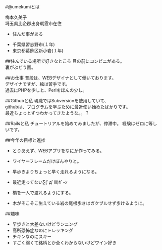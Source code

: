#@umekumiとは

梅本久美子  
埼玉県比企郡出身朝霞市在住  
* 住んだ事がある
 - 千葉県習志野市(１年)
 - 東京都葛飾区新小岩(１年)  

##住んでいる場所で好きなところ
目の前にコンビニがある。  
裏がぶどう園。

##お仕事
普段は、WEBデザイナとして働いております。  
デザイナですが、絵は苦手です。  
過去にPHPを少しと、Perlをほんの少し。  

##Githubと私
現職ではSubversionを使用していて、  
githubは、プログラムを学ぶために最近使い始めたばかりです。  
最近ちょっとずつわかってきたような。。？

##Railsと私
チュートリアルを始めてみましたが、停滞中。 経験はゼロに等しいです。

##今年の目標と進捗
* とりあえず、WEBアプリをなにか作ってみる。
 - ワイヤーフレームだけぼんやりと。
* 早歩きよりちょっと早く走れるようになる。
 - 最近走ってない∑(ﾟдﾟlll)ｶﾞｰﾝ
* 橋を一人で渡れるようにする。
 - 木がそこそこ生えている岩の尾根歩きはガクブルせず歩けるように。

##趣味
* 早歩きと大差ないけどランニング
* 高所恐怖症なのにトレッキング
* チキンなのにスキー
* すごく弱くて銘柄とか全くわからないけどワイン好き
